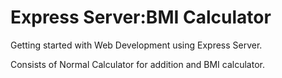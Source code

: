 # Express Server:BMI Calculator


Getting started with Web Development using Express Server. 

Consists of Normal Calculator for addition and BMI calculator.  
